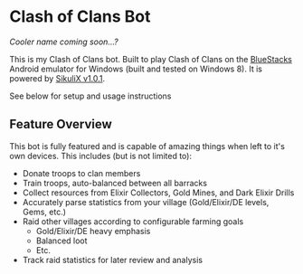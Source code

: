 # Clash of Clans Bot
*Cooler name coming soon...?*

This is my Clash of Clans bot. Built to play Clash of Clans on the [BlueStacks](#)
Android emulator for Windows (built and tested on Windows 8). It is powered by
[SikuliX v1.0.1](#).

See below for setup and usage instructions

## Feature Overview
This bot is fully featured and is capable of amazing things when left to it's
own devices. This includes (but is not limited to):

* Donate troops to clan members
* Train troops, auto-balanced between all barracks
* Collect resources from Elixir Collectors, Gold Mines, and Dark Elixir Drills
* Accurately parse statistics from your village (Gold/Elixir/DE levels, Gems, etc.)
* Raid other villages according to configurable farming goals
	* Gold/Elixir/DE heavy emphasis
	* Balanced loot
	* Etc.
* Track raid statistics for later review and analysis